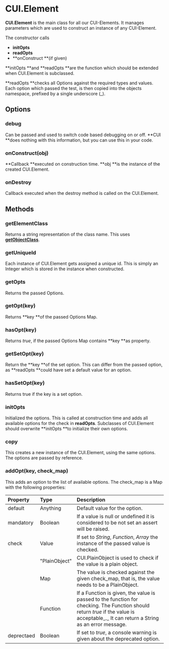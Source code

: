 # CUI.Element

**CUI.Element** is the main class for all our CUI-Elements. It manages parameters which are used to construct an instance of any CUI-Element.

The constructor calls

* **initOpts**
* **readOpts**
* **onConstruct **\(if given\)

**initOpts **and **readOpts **are the function which should be extended when CUI.Element is subclassed.

**readOpts **checks all Options against the required types and values. Each option which passed the test, is then copied into the objects namespace, prefixed by a single underscore \(\_\).

## Options

### debug

Can be passed and used to switch code based debugging on or off. **CUI **does nothing with this information, but you can use this in your code.

### onConstruct\(obj\)

**Callback **executed on construction time. **obj **is the instance of the created CUI.Element.

### onDestroy

Callback executed when the destroy method is called on the CUI.Element.

## Methods

### getElementClass

Returns a string representation of the class name. This uses [**getObjectClass**](common.md).

### getUniqueId

Each instance of CUI.Element gets assigned a unique id. This is simply an Integer which is stored in the instance when constructed.

### getOpts

Returns the passed Options.

### getOpt\(key\)

Returns **key **of the passed Options Map. 

### hasOpt\(key\)

Returns _true_, if the passed Options Map contains **key **as property.

### getSetOpt\(key\)

Return the **key **of the set option. This can differ from the passed option, as **readOpts **could have set a default value for an option.

### hasSetOpt\(key\)

Returns true if the key is a set option.

### initOpts

Initialized the options. This is called at construction time and adds all available options for the check in **readOpts**. Subclasses of CUI.Element should overwrite **initOpts **to initialize their own options.

### copy

This creates a new instance of the CUI.Element, using the same options. The options are passed by reference.

### addOpt\(key, check\_map\) 

This adds an option to the list of available options. The check\_map is a Map with the following properties:

| Property | Type | Description |
| :--- | :--- | :--- |
| default | Anything | Default value for the option. |
| mandatory | Boolean | If a value is null or undefined it is considered to be not set an assert will be raised. |
| check | Value | If set to _String_, _Function_, _Array_ the instance of the passed value is checked. |
|  | "PlainObject" | CUI.PlainObject is used to check if the value is a plain object. |
|  | Map | The value is checked against the given check\_map, that is, the value needs to be a PlainObject. |
|  | Function | If a Function is given, the value is passed to the function for checking. The Function should return _true_ if the value is acceptable_._ It can return a String as an error message. |
| deprectaed | Boolean | If set to _true_, a console warning is given about the deprecated option.  |



